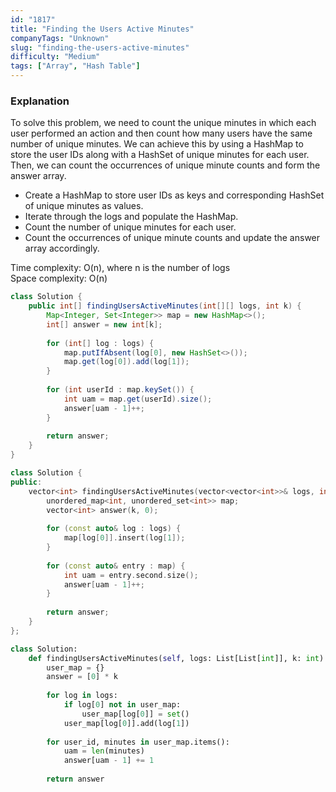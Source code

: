 ```yaml
---
id: "1817"
title: "Finding the Users Active Minutes"
companyTags: "Unknown"
slug: "finding-the-users-active-minutes"
difficulty: "Medium"
tags: ["Array", "Hash Table"]
---
```


### Explanation

To solve this problem, we need to count the unique minutes in which each user performed an action and then count how many users have the same number of unique minutes. We can achieve this by using a HashMap to store the user IDs along with a HashSet of unique minutes for each user. Then, we can count the occurrences of unique minute counts and form the answer array.

- Create a HashMap to store user IDs as keys and corresponding HashSet of unique minutes as values.
- Iterate through the logs and populate the HashMap.
- Count the number of unique minutes for each user.
- Count the occurrences of unique minute counts and update the answer array accordingly.

Time complexity: O(n), where n is the number of logs  
Space complexity: O(n)
```java
class Solution {
    public int[] findingUsersActiveMinutes(int[][] logs, int k) {
        Map<Integer, Set<Integer>> map = new HashMap<>();
        int[] answer = new int[k];
        
        for (int[] log : logs) {
            map.putIfAbsent(log[0], new HashSet<>());
            map.get(log[0]).add(log[1]);
        }
        
        for (int userId : map.keySet()) {
            int uam = map.get(userId).size();
            answer[uam - 1]++;
        }
        
        return answer;
    }
}
```

```cpp
class Solution {
public:
    vector<int> findingUsersActiveMinutes(vector<vector<int>>& logs, int k) {
        unordered_map<int, unordered_set<int>> map;
        vector<int> answer(k, 0);
        
        for (const auto& log : logs) {
            map[log[0]].insert(log[1]);
        }
        
        for (const auto& entry : map) {
            int uam = entry.second.size();
            answer[uam - 1]++;
        }
        
        return answer;
    }
};
```

```python
class Solution:
    def findingUsersActiveMinutes(self, logs: List[List[int]], k: int) -> List[int]:
        user_map = {}
        answer = [0] * k
        
        for log in logs:
            if log[0] not in user_map:
                user_map[log[0]] = set()
            user_map[log[0]].add(log[1])
        
        for user_id, minutes in user_map.items():
            uam = len(minutes)
            answer[uam - 1] += 1
        
        return answer
```